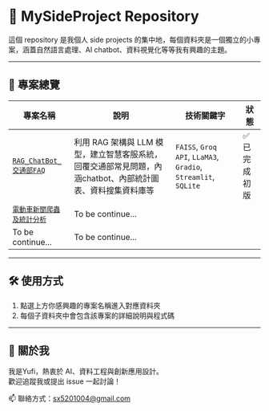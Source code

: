 # 🎯 MySideProject Repository

這個 repository 是我個人 side projects 的集中地，每個資料夾是一個獨立的小專案，涵蓋自然語言處理、AI chatbot、資料視覺化等等我有興趣的主題。

---

## 📁 專案總覽

| 專案名稱 | 說明 | 技術關鍵字 | 狀態 |
|----------|------|-------------|------|
| [`RAG_ChatBot_交通部FAQ`](./RAG_ChatBot_交通部FAQ) | 利用 RAG 架構與 LLM 模型，建立智慧客服系統，回覆交通部常見問題，內涵chatbot、內部統計圖表、資料搜集資料庫等 | `FAISS`, `Groq API`, `LLaMA3`, `Gradio`, `Streamlit`, `SQLite` | ✅ 已完成初版 |
| [`電動車新聞爬蟲及統計分析`](./DDCAR_EV)  | To be continue... | | |
| To be continue...  | To be continue... | | |

---

## 🛠 使用方式

1. 點選上方你感興趣的專案名稱進入對應資料夾
2. 每個子資料夾中會包含該專案的詳細說明與程式碼

---

## 📌 關於我

我是Yufi，熱衷於 AI、資料工程與創新應用設計。  
歡迎追蹤我或提出 issue 一起討論！

📫 聯絡方式：sx5201004@gmail.com

